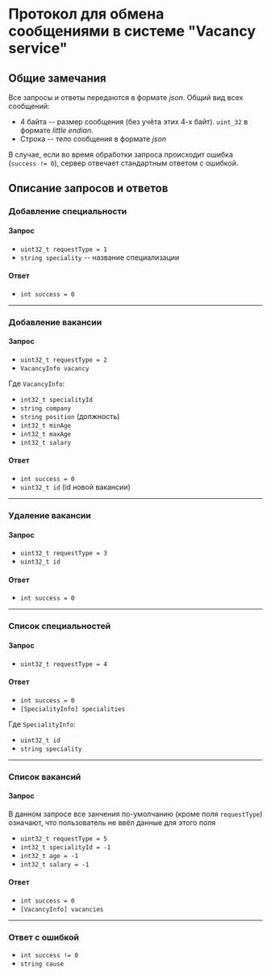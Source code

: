 # Протокол для обмена сообщениями в системе "Vacancy service"

## Общие замечания

Все запросы и ответы передаются в формате _json_. Общий вид всех сообщений:
- 4 байта -- размер сообщения (без учёта этих 4-х байт). `uint_32` в формате _little endian_.
- Строка -- тело сообщения в формате _json_

В случае, если во время обработки запроса происходит ошибка (`success != 0`), сервер отвечает стандартным ответом с ошибкой. 

## Описание запросов и ответов

### Добавление специальности

#### Запрос

- `uint32_t requestType = 1`
- `string speciality` -- название специализации

#### Ответ

- `int success = 0`

---

### Добавление вакансии

#### Запрос

- `uint32_t requestType = 2`
- `VacancyInfo vacancy`

Где `VacancyInfo`:
- `int32_t specialityId`
- `string company`
- `string position` (должность)
- `int32_t minAge`
- `int32_t maxAge`
- `int32_t salary`

#### Ответ

- `int success = 0`
- `uint32_t id` (id новой вакансии)

---

### Удаление вакансии

#### Запрос

- `uint32_t requestType = 3`
- `uint32_t id`

#### Ответ

- `int success = 0`

---

### Список специальностей

#### Запрос

- `uint32_t requestType = 4`

#### Ответ

- `int success = 0`
- `[SpecialityInfo] specialities`

Где `SpecialityInfo`:
- `uint32_t id`
- `string speciality`

---

### Список вакансий

#### Запрос

В данном запросе все занчения по-умолчанию (кроме поля `requestType`) означают, что пользователь не ввёл данные для этого поля

- `uint32_t requestType = 5`
- `int32_t specialityId = -1`
- `int32_t age = -1`
- `int32_t salary = -1`

#### Ответ

- `int success = 0`
- `[VacancyInfo] vacancies`

---

### Ответ с ошибкой

- `int success != 0`
- `string cause`
